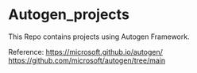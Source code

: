 # Autogen_projects
This Repo contains projects using Autogen Framework.



Reference:
https://microsoft.github.io/autogen/
https://github.com/microsoft/autogen/tree/main

